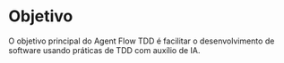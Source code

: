 # Objetivo

O objetivo principal do Agent Flow TDD é facilitar o desenvolvimento de software usando práticas de TDD com auxílio de IA.
